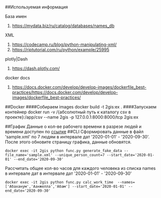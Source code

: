 ##Используемая информация

База имен
1. https://mydata.biz/ru/catalog/databases/names_db

XML
1. https://codecamp.ru/blog/python-manipulating-xml/
1. https://riptutorial.com/ru/python/example/25995

plotly|Dash
1. https://dash.plotly.com/



docker docs
1. https://docs.docker.com/develop/develop-images/dockerfile_best-practices/https://docs.docker.com/develop/develop-images/dockerfile_best-practices/

##Docker
####Собираем images
docker build -t 2gis:ex .
####Запускаем контейнер
docker run -v /{абсолютный путь к каталогу csv в проекте}:/app/csv --name 2gis -p 127.0.0.1:8000:8000/tcp 2gis:ex

##График 
Данные о кол-ве рабочего времени в разрезе людей и времени доступен по [ссылке](http://127.0.0.1:8000/)
##CLI
Сформировать данные в файл 'sample.xml' по 7 людям в интервале дат '2020-01-01' - '2020-09-30'. 
После этого обновите страницу графика, данные обновятся.

```docker exec -it 2gis python func.py generate_fake_data --file_name='sample.xml' --unique_person_count=7 --start_date='2020-01-01' --end_date='2020-09-30'```

Рассчитать общее кол-во часов для каждого человека из списка names в интервале дат в интервале дат '2020-01-01' - '2020-09-30' 

```docker exec -it 2gis python func.py calc_work_time  --names=['Абаханум','Аанжелла','Абам'] --start_date='2020-01-01' --end_date='2020-09-30'```

 